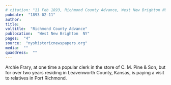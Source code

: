 ```yaml
---
# citation: "11 Feb 1893, Richmond County Advance, West New Brighton NY, p4, nyshistoricnewspapers.org."
pubdate:  "1893-02-11"
author: 
title: 
voltitle:  "Richmond County Advance"
publocation:  "West New Brighton  NY"
pages:  "4"
source:  "nyshistoricnewspapers.org"
media:  ""
quaddress:  ""
---
```

Archie Frary, at one time a popular clerk in the store of C. M. Pine & Son, but for over two years residing in Leavenworth County, Kansas, is paying a visit to relatives in Port Richmond.
